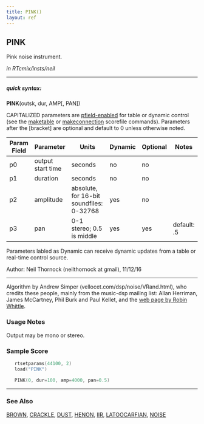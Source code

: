 ```yaml
---
title: PINK()
layout: ref
---
```


## PINK

Pink noise instrument.

*in RTcmix/insts/neil*  
  

-----

##### quick syntax:

**PINK**(outsk, dur, AMP\[, PAN\])

CAPITALIZED parameters are [pfield-enabled](pfield-enabled.html) for
table or dynamic control (see the
[maketable](../scorefile/maketable.html) or
[makeconnection](../scorefile/makeconnection.html) scorefile
commands). Parameters after the \[bracket\] are optional and default to
0 unless otherwise noted.


Param Field	| Parameter | Units | Dynamic | Optional | Notes
----------- | --------- | ----- | -------- | --------- | ---------
p0 | output start time | seconds | no | no | 
p1 | duration | seconds | no | no | 
p2 | amplitude | absolute, for 16-bit soundfiles: 0-32768 | yes | no | 
p3 | pan | 0-1 stereo; 0.5 is middle | yes | yes | default: .5 | 

Parameters labled as Dynamic can receive dynamic updates from a table or real-time control source.

Author: Neil Thornock (neilthornock at gmail), 11/12/16

  

-----

  
Algorithm by Andrew Simper (vellocet.com/dsp/noise/VRand.html), who
credits these people, mainly from the music-dsp mailing list: Allan
Herriman, James McCartney, Phil Burk and Paul Kellet, and the [web page
by Robin Whittle](http://www.firstpr.com.au/dsp/pink-noise).

### Usage Notes

Output may be mono or stereo.

### Sample Score

```cpp
   rtsetparams(44100, 2)
   load("PINK")

   PINK(0, dur=100, amp=4000, pan=0.5)
```

  

-----

### See Also

[BROWN](BROWN.html), [CRACKLE](CRACKLE.html), [DUST](DUST.html),
[HENON](HENON.html), [IIR](IIR.html), [LATOOCARFIAN](LATOOCARFIAN.html),
[NOISE](NOISE.html)
